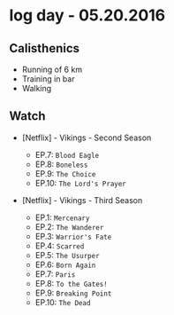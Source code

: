 # log day - 05.20.2016

## Calisthenics

- Running of 6 km
- Training in bar
- Walking


## Watch

- \[Netflix\] - Vikings - Second Season
  - EP.7: `Blood Eagle`
  - EP.8: `Boneless`
  - EP.9: `The Choice`
  - EP.10: `The Lord's Prayer`

- \[Netflix\] - Vikings - Third Season
  - EP.1: `Mercenary`
  - EP.2: `The Wanderer`
  - EP.3: `Warrior's Fate`
  - EP.4: `Scarred`
  - EP.5: `The Usurper`
  - EP.6: `Born Again`
  - EP.7: `Paris`
  - EP.8: `To the Gates!`
  - EP.9: `Breaking Point`
  - EP.10: `The Dead`
